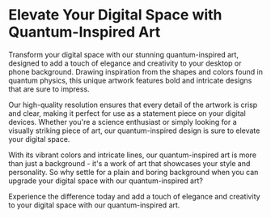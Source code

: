 <!--font:Poppins-->

# Elevate Your Digital Space with Quantum-Inspired Art

Transform your digital space with our stunning quantum-inspired art, designed to add a touch of elegance and creativity to your desktop or phone background. Drawing inspiration from the shapes and colors found in quantum physics, this unique artwork features bold and intricate designs that are sure to impress.

Our high-quality resolution ensures that every detail of the artwork is crisp and clear, making it perfect for use as a statement piece on your digital devices. Whether you're a science enthusiast or simply looking for a visually striking piece of art, our quantum-inspired design is sure to elevate your digital space.

With its vibrant colors and intricate lines, our quantum-inspired art is more than just a background - it's a work of art that showcases your style and personality. So why settle for a plain and boring background when you can upgrade your digital space with our quantum-inspired art?

Experience the difference today and add a touch of elegance and creativity to your digital space with our quantum-inspired art.

<!--

Write me markdown content of website with wallpaper:

"An abstract wallpaper inspired by the shapes and colors of quantum physics, with bold colors and intricate lines."

The header of the page should not be copy of the text but rather a real content of the website which is using this wallpaper.


---


# Quantum-inspired Abstract Wallpaper

Enhance your desktop or phone background with our stunning quantum-inspired abstract wallpaper. This unique design features bold colors and intricate lines that are inspired by the shapes and colors found in quantum physics.

Whether you're a science enthusiast or just looking for a visually striking wallpaper, our quantum-inspired design is sure to impress. The high-quality resolution ensures that every detail of the design is crisp and clear, making it perfect for any screen size.

Upgrade your digital space with our quantum-inspired abstract wallpaper today!


---


Heading should not include word "wallpaper". The website should not be about the wallpaper itself, wallpaper is just a related background, rewrite whole content.


---


# Elevate Your Digital Space with Quantum-Inspired Abstract Art

Introducing our stunning quantum-inspired abstract art, designed to add a touch of sophistication and creativity to your digital space. This unique artwork draws inspiration from the shapes and colors found in quantum physics, resulting in a bold and intricate design that is sure to impress.

Our high-quality resolution ensures that every detail of the artwork is crisp and clear, making it perfect for use as a desktop or phone background. Whether you're a science enthusiast or simply looking for a visually striking piece of art, our quantum-inspired design is sure to elevate your digital space.

So why settle for a plain and boring background when you can showcase your style and personality with our quantum-inspired abstract art? Upgrade your digital space today and experience the difference.


---


Heading is too long, rewrite whole content.


---


# Quantum-Inspired Abstract Art for Your Digital Space

Add a touch of sophistication and creativity to your digital space with our stunning quantum-inspired abstract art. Drawing inspiration from the shapes and colors found in quantum physics, this unique artwork features bold and intricate designs that are sure to impress.

Our high-quality resolution ensures that every detail of the artwork is crisp and clear, making it perfect for use as a desktop or phone background. Whether you're a science enthusiast or simply looking for a visually striking piece of art, our quantum-inspired design is sure to elevate your digital space.

With its vibrant colors and intricate lines, our quantum-inspired abstract art is more than just a background - it's a statement piece that showcases your style and personality. So why settle for a plain and boring background when you can upgrade your digital space with our quantum-inspired abstract art?

Experience the difference today and add a touch of elegance and creativity to your digital space with our quantum-inspired abstract art.


---


Heading is too long, rewrite whole content.


---


# Elevate Your Digital Space with Quantum-Inspired Art

Transform your digital space with our stunning quantum-inspired art, designed to add a touch of elegance and creativity to your desktop or phone background. Drawing inspiration from the shapes and colors found in quantum physics, this unique artwork features bold and intricate designs that are sure to impress.

Our high-quality resolution ensures that every detail of the artwork is crisp and clear, making it perfect for use as a statement piece on your digital devices. Whether you're a science enthusiast or simply looking for a visually striking piece of art, our quantum-inspired design is sure to elevate your digital space.

With its vibrant colors and intricate lines, our quantum-inspired art is more than just a background - it's a work of art that showcases your style and personality. So why settle for a plain and boring background when you can upgrade your digital space with our quantum-inspired art?

Experience the difference today and add a touch of elegance and creativity to your digital space with our quantum-inspired art.


---


Write me a Google font which is best fitting for the website.

Pick from the list:
- Futura
- Orbitron
- Montserrat
- Lobster
- Great Vibes
- Alegreya
- IBM Plex Sans
- Roboto
- Exo 2
- Dancing Script
- Poppins
- Open Sans
- Lato
- Inter
- Raleway
- Barlow Condensed
- Playfair Display


Write just the font name nothing else.


---


Poppins

-->
